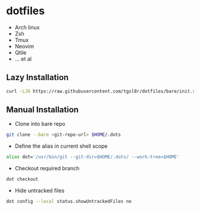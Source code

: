 # dotfiles

* Arch linux
* Zsh
* Tmux
* Neovim
* Qtile
* ... et al


## Lazy Installation
```sh
curl -LJO https://raw.githubusercontent.com/tgsl8r/dotfiles/bare/init.sh | /bin/bash
```

## Manual Installation

* Clone into bare repo
```sh 
git clone --bare <git-repo-url> $HOME/.dots
```

* Define the alias in current shell scope
```sh
alias dot='/usr/bin/git --git-dir=$HOME/.dots/ --work-tree=$HOME'
```

* Checkout required branch
```sh
dot checkout
```

* Hide untracked files
```sh
dot config --local status.showUntrackedFiles no
```
